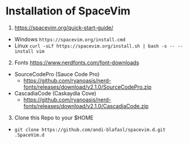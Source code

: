 # Installation of SpaceVim

1. https://spacevim.org/quick-start-guide/
  - Windows `https://spacevim.org/install.cmd`
  - Linux `curl -sLf https://spacevim.org/install.sh | bash -s -- --install vim`
2. Fonts https://www.nerdfonts.com/font-downloads
  - SourceCodePro (Sauce Code Pro)
    - https://github.com/ryanoasis/nerd-fonts/releases/download/v2.1.0/SourceCodePro.zip
  - CascadiaCode (Caskaydia Cove)
    - https://github.com/ryanoasis/nerd-fonts/releases/download/v2.1.0/CascadiaCode.zip
3. Clone this Repo to your $HOME
  - `git clone https://github.com/andi-blafasl/spacevim.d.git .SpaceVim.d`

